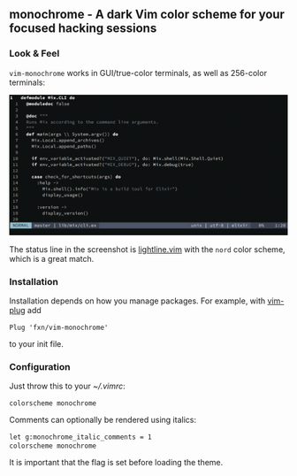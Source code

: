 ## monochrome - A dark Vim color scheme for your focused hacking sessions

### Look & Feel

`vim-monochrome` works in GUI/true-color terminals, as well as 256-color terminals:

<p align="center">
<img alt="Monochrome Vim color scheme" src="img/vim-monochrome.png"/>
</p>

The status line in the screenshot is
[lightline.vim](https://github.com/itchyny/lightline.vim) with the `nord` color
scheme, which is a great match.

### Installation

Installation depends on how you manage packages. For example, with
[vim-plug](https://github.com/junegunn/vim-plug) add

```
Plug 'fxn/vim-monochrome'
```

to your init file.

### Configuration

Just throw this to your _~/.vimrc_:

    colorscheme monochrome

Comments can optionally be rendered using italics:

    let g:monochrome_italic_comments = 1
    colorscheme monochrome

It is important that the flag is set before loading the theme.


